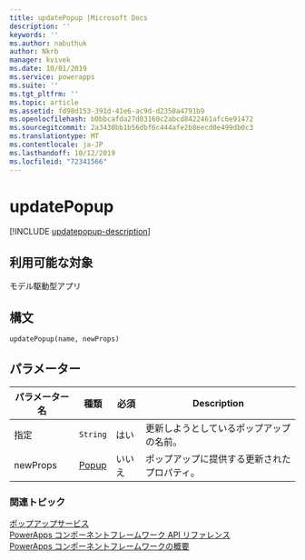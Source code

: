 ```yaml
---
title: updatePopup |Microsoft Docs
description: ''
keywords: ''
ms.author: nabuthuk
author: Nkrb
manager: kvivek
ms.date: 10/01/2019
ms.service: powerapps
ms.suite: ''
ms.tgt_pltfrm: ''
ms.topic: article
ms.assetid: fd98d153-391d-41e6-ac9d-d2350a4791b9
ms.openlocfilehash: b0bbcafda27d83160c2abcd8422461afc6e91472
ms.sourcegitcommit: 2a3430bb1b56dbf6c444afe2b8eecd0e499db0c3
ms.translationtype: MT
ms.contentlocale: ja-JP
ms.lasthandoff: 10/12/2019
ms.locfileid: "72341566"
---
```

# <a name="updatepopup"></a>updatePopup

[!INCLUDE [updatepopup-description](includes/updatepopup-description.md)]

## <a name="available-for"></a>利用可能な対象 

モデル駆動型アプリ

## <a name="syntax"></a>構文

`updatePopup(name, newProps)`

## <a name="parameters"></a>パラメーター

| パラメーター名|種類|必須|Description|
| ------------- |----|--------|-----------|
|指定|`String`|はい|更新しようとしているポップアップの名前。|
|newProps|[Popup](../popup.md)|いいえ|ポップアップに提供する更新されたプロパティ。|


### <a name="related-topics"></a>関連トピック

[ポップアップサービス](../popupservice.md)<br/>
[PowerApps コンポーネントフレームワーク API リファレンス](../../reference/index.md)<br/>
[PowerApps コンポーネントフレームワークの概要](../../overview.md)